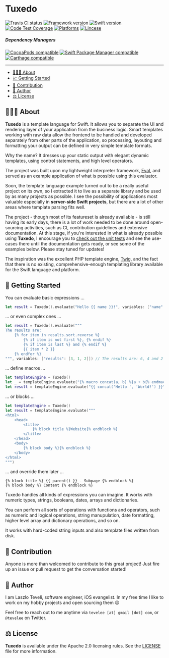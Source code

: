 # Tuxedo

[![Travis CI status](https://travis-ci.org/tevelee/Tuxedo.svg?branch=master)](https://travis-ci.org/tevelee/Tuxedo)
[![Framework version](https://img.shields.io/badge/Version-1.1.1-yellow.svg)]()
[![Swift version](https://img.shields.io/badge/Swift-4.2-orange.svg)]()
[![Code Test Coverage](https://codecov.io/gh/tevelee/Tuxedo/branch/master/graph/badge.svg)](https://codecov.io/gh/tevelee/Tuxedo)
[![Platforms](https://img.shields.io/badge/Platforms-iOS%20|%20macOS%20|%20Linux-blue.svg)]()
[![Lincese](https://img.shields.io/badge/License-Apache%202.0-green.svg)](https://github.com/tevelee/Tuxedo/tree/master/LICENSE.txt)

##### Dependency Managers

[![CocoaPods compatible](https://img.shields.io/badge/CococaPods-Compatible-blue.svg)](http://cocoapods.org/pods/Tuxedo)
[![Swift Package Manager compatible](https://img.shields.io/badge/Swift%20Package%20Manager-Compatible-red.svg)](https://github.com/apple/swift-package-manager)
[![Carthage compatible](https://img.shields.io/badge/Carthage-Compatible-brightgreen.svg?style=flat)](https://github.com/Carthage/Carthage)

---

- [👨🏻‍💻 About](#-about)
- [📈 Getting Started](#-getting-started)
- [🙋 Contribution](#-contribution)
- [👤 Author](#-author)
- [⚖️ License](#%EF%B8%8F-license)

## 👨🏻‍💻 About

**Tuxedo** is a template language for Swift. It allows you to separate the UI and rendering layer of your application from the business logic. Smart templates working with raw data allow the frontend to be handled and developed separately from other parts of the application, so processing, layouting and formatting your output can be defined in very simple template formats.

Why the name? It dresses up your static output with elegant dynamic templates, using control statements, and high level operators.

The project was built upon my lightweight interpreter framework, [Eval](https://github.com/tevelee/Eval), and served as an example application of what is possible using this evaluator. 

Soon, the template language example turned out to be a really useful project on its own, so I extracted it to live as a separate library and be used by as many projects as possible. I see the possibility of applications most valuable especially in **server-side Swift projects**, but there are a lot of other areas where template parsing fits well.

The project - though most of its featureset is already available - is still having its early days, there is a lot of work needed to be done around open-sourcing activities, such as CI, contribution guidelines and extensive documentation. At this stage, if you're interested in what is already possible using **Tuxedo**, I encourage you to [check out the unit tests](https://github.com/tevelee/Tuxedo/tree/master/Tests/TuxedoTests/TuxedoUnitTests.swift) and see the use-cases there until the documentation gets ready, or see some of the examples below. 
Please stay tuned for updates!

The inspiration was the excellent PHP template engine, [Twig](https://twig.symfony.com), and the fact that there is no existing, comprehensive-enough templating library available for the Swift language and platform.

## 👀 Getting Started

You can evaluate basic expressions ...

```swift
let result = Tuxedo().evaluate("Hello {{ name }}!", variables: ["name": "Tuxedo"]) // Hello Tuxedo!
```

... or even complex ones ...

```swift
let result = Tuxedo().evaluate("""
The results are: 
	{% for item in results.sort.reverse %}
		{% if item is not first %}, {% endif %}
		{% if item is last %} and {% endif %}
		{{ item * 2 }}
	{% endfor %}
""", variables: ["results": [3, 1, 2]]) // The results are: 6, 4 and 2
```

... define macros ...

```swift
let templateEngine = Tuxedo()
let _ = templateEngine.evaluate("{% macro concat(a, b) %}a + b{% endmacro %}")
let result = templateEngine.evaluate("{{ concat('Hello ', 'World!') }}") // Hello World!
```

... or blocks ...

```swift
let templateEngine = Tuxedo()
let result = templateEngine.evaluate("""
<html>
	<head>
		<title>
			{% block title %}Website{% endblock %}
		</title>
	</head>
	<body>
		{% block body %}{% endblock %}
	</body>
</html>
""")
```

... and override them later ...

```
{% block title %} {{ parent() }} - Subpage {% endblock %}
{% block body %} Content {% endblock %}
```

Tuxedo handles all kinds of expressions you can imagine. It works with numeric types, strings, booleans, dates, arrays and dictionaries. 

You can perform all sorts of operations with functions and operators, such as numeric and logical operations, string manupulation, date formatting, higher level array and dictionary operations, and so on.

It works with hard-coded string inputs and also template files written from disk.

## 🙋 Contribution

Anyone is more than welcomed to contribute to this great project! Just fire up an issue or pull request to get the conversation started!

## 👤 Author

I am Laszlo Teveli, software engineer, iOS evangelist. In my free time I like to work on my hobby projects and open sourcing them 😉

Feel free to reach out to me anytime via `tevelee [at] gmail [dot] com`, or `@tevelee` on Twitter.

## ⚖️ License

**Tuxedo** is available under the Apache 2.0 licensing rules. See the [LICENSE](https://github.com/tevelee/Tuxedo/tree/master/LICENSE.txt) file for more information.
